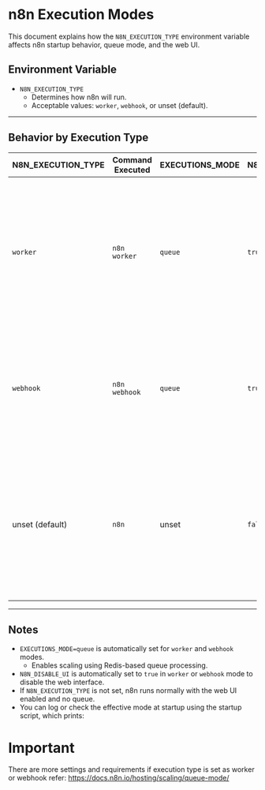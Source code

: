 # n8n Execution Modes

This document explains how the `N8N_EXECUTION_TYPE` environment variable affects n8n startup behavior, queue mode, and the web UI.

## Environment Variable

- `N8N_EXECUTION_TYPE`
  - Determines how n8n will run.
  - Acceptable values: `worker`, `webhook`, or unset (default).

---

## Behavior by Execution Type

| N8N_EXECUTION_TYPE | Command Executed | EXECUTIONS_MODE | N8N_DISABLE_UI | Description                                                                                                                                   |
| ------------------ | ---------------- | --------------- | -------------- | --------------------------------------------------------------------------------------------------------------------------------------------- |
| `worker`           | `n8n worker`     | `queue`         | `true`         | Runs n8n as a **worker** node. Workflows are processed via Redis queue. UI is disabled because this instance only processes jobs.             |
| `webhook`          | `n8n webhook`    | `queue`         | `true`         | Runs n8n as a **webhook** node. Receives incoming webhook calls and adds them to the queue. UI is disabled.                                   |
| unset (default)    | `n8n`            | unset           | `false`        | Runs n8n in **default single-instance mode**. Workflows execute in-process and the UI is enabled. Suitable for local or single-server setups. |

---

## Notes

- `EXECUTIONS_MODE=queue` is automatically set for `worker` and `webhook` modes.
  - Enables scaling using Redis-based queue processing.
- `N8N_DISABLE_UI` is automatically set to `true` in `worker` or `webhook` mode to disable the web interface.
- If `N8N_EXECUTION_TYPE` is not set, n8n runs normally with the web UI enabled and no queue.
- You can log or check the effective mode at startup using the startup script, which prints:

# Important

There are more settings and requirements if execution type is set as worker or webhook refer: https://docs.n8n.io/hosting/scaling/queue-mode/
